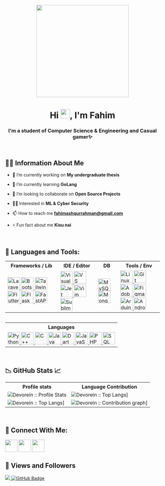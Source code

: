 <p align="center">
  <img width="300" src="https://i.imgur.com/bVQTPb4.png"">
<!-- <p align="center">
  <a href="gg.gg</a>
  
</p> -->
</p>

<h1 align="center">Hi <img src="https://raw.githubusercontent.com/MartinHeinz/MartinHeinz/master/wave.gif" width="30px">, I'm Fahim</h1>
<h3 align="center">I'm a student of Computer Science & Engineering and Casual gamer✨</h3>
<br>

## 🙋‍♂️ Information About Me

- 🔭 I’m currently working on **My undergraduate thesis**

- 🌱 I’m currently learning **GoLang**

- 👯 I’m looking to collaborate on **Open Source Projects**

- 🧑‍💻 Interested in **ML & Cyber Security**

- 📫 How to reach me **fahimashqurrahman@gmail.com**

- ⚡ Fun fact about me **Kisu nai**

<br>

## 🚀 Languages and Tools:

<table style="margin: auto; margin-bottom: 15px;">
  <tr>
    <th style="text-align: center;">Frameworks / Lib</th>
    <th style="text-align: center;">IDE / Editor</th>
    <th style="text-align: center;">DB</th>
    <th style="text-align: center;">Tools / Env</th>
  </tr>
  <tr>
    <td>
      <!-- frameworks -->
      <a href="https://laravel.com/" target="_blank" rel="noreferrer"> <img width="40" src="https://i.imgur.com/w9WD01E.png" alt="Laravel"> </a>
      <a href="https://getbootstrap.com/" target="_blank" rel="noreferrer"> <img width="40" src="https://i.imgur.com/GmFD4wf.png" alt="Bootstrap"> </a>
      <a href="https://tailwindcss.com/" target="_blank" rel="noreferrer"> <img width="40" src="https://i.imgur.com/K6unb19.png" alt="Tailwind"> </a>
      <a href="https://flutter.dev/" target="_blank" rel="noreferrer"> <img width="40" src="https://i.imgur.com/TliCb8o.png" alt="Flutter"> </a>
      <a href="https://flask.palletsprojects.com/" target="_blank" rel="noreferrer"> <img width="40" src="https://i.imgur.com/peVVEqF.png" alt="Flask"> </a>
      <a href="https://fastapi.tiangolo.com/" target="_blank" rel="noreferrer"> <img width="40" src="https://i.imgur.com/UidgBVG.png" alt="FastAPI"> </a>
    </td>
    <td>
      <!-- IDE -->
      <a href="https://visualstudio.microsoft.com/" target="_blank" rel="noreferrer"> <img width="40" src="https://i.imgur.com/xPCHbol.png" alt="Visual Studio"> </a>
      <a href="https://code.visualstudio.com/" target="_blank" rel="noreferrer"> <img width="40" src="https://i.imgur.com/o2eJwjS.png" alt="VS code"> </a>
      <a href="https://www.jetbrains.com/" target="_blank" rel="noreferrer"> <img width="40" src="https://i.imgur.com/8RAcHjp.png" alt="Jet Brains"> </a>
      <a href="https://www.vim.org/" target="_blank" rel="noreferrer"> <img width="40" src="https://i.imgur.com/mOtZXCc.png" alt="Vim"> </a>
      <a href="https://www.sublimetext.com/" target="_blank" rel="noreferrer"> <img width="40" src="https://i.imgur.com/C6XhrQi.png" alt="Sublime Text"> </a>
    </td>
    <td>
      <!-- db -->
      <a href="https://www.mysql.com/" target="_blank" rel="noreferrer"> <img width="40" src="https://i.imgur.com/VFIL02m.png" alt="MySQL"> </a>
      <a href="https://www.mongodb.com/" target="_blank" rel="noreferrer"> <img width="40" src="https://i.imgur.com/3GSletB.png" alt="MongoDB"> </a>
    </td>
    <td>
      <!-- tools -->
      <a href="https://www.linux.org/" target="_blank" rel="noreferrer"> <img width="40" src="https://i.imgur.com/BcRZwi0.png" alt="Linux"> </a>
      <a href="https://git-scm.com/" target="_blank" rel="noreferrer"> <img width="40" src="https://i.imgur.com/67tIoa4.png" alt="Git"> </a>
      <a href="https://www.adobe.com/" target="_blank" rel="noreferrer"> <img width="40" src="https://i.imgur.com/mCUiCIm.png" alt="Adobe"> </a>
      <a href="https://www.figma.com/" target="_blank" rel="noreferrer"> <img width="40" src="https://i.imgur.com/bQNLVwH.png" alt="Figma"> </a>
      <a href="https://www.arduino.cc/" target="_blank" rel="noreferrer"> <img width="40" src="https://i.imgur.com/X5e0bWR.png" alt="Arduino"> </a>
      <a href="https://developer.android.com/studio" target="_blank" rel="noreferrer"> <img width="40" src="https://i.imgur.com/wOhq2gN.png" alt="Android Studio"> </a>
    </td>
  </tr>
</table>
<br>
<table class="center" style="margin: auto; margin-bottom: 15px;">
  <tr>
    <th style="text-align: center;">Languages</th>
  </tr>
  <tr>
    <td>
      <!-- Languages -->
      <a href="https://www.python.org/" target="_blank" rel="noreferrer"> <img width="40" src="https://i.imgur.com/fBbDhL8.png" alt="Python"> </a>
      <a href="https://isocpp.org/" target="_blank" rel="noreferrer"> <img width="40" src="https://i.imgur.com/ebIT2kU.png" alt="C++"> </a>
      <a href=https://www.cprogramming.com/" target="_blank" rel="noreferrer"> <img width="40" src="https://i.imgur.com/XvIHNB6.png" alt="C"> </a>
      <a href="https://www.java.com/en/" target="_blank" rel="noreferrer"> <img width="40" src="https://i.imgur.com/gQcqAZL.png" alt="Java"> </a>
      <a href="https://dart.dev/" target="_blank" rel="noreferrer"> <img width="40" src="https://i.imgur.com/mwfXKr5.png" alt="Dart"> </a>
       <a href="https://www.javascript.com/" target="_blank" rel="noreferrer"><img width="40" src="https://i.imgur.com/7IIHixI.png" alt="JavaScript"> </a>
      <a href="https://www.php.net/" target="_blank" rel="noreferrer"> <img width="40" src="https://i.imgur.com/2zauUAo.png" alt="PHP"> </a>
      <a href="https://dev.mysql.com/doc/" target="_blank" rel="noreferrer"> <img width="40" src="https://i.imgur.com/RcFhqDv.png" alt="SQL"> </a>
    </td>
</table>
<br>

## 📉 GitHub Stats 📈

<p align="center">
   <table>
      <tr>
       <th>Profile stats  </th>
       <th>Language Contribution</th>
     </tr>
      <tr>
       <td><img alt="Devorein :: Profile Stats" src="https://github-readme-stats.vercel.app/api?username=AshFahim&show_icons=true&theme=transparent&layout=compact&hide=html"> </td>
       <td><img alt="Devorein :: Top Langs]" src="https://github-readme-stats.vercel.app/api/top-langs/?username=AshFahim&langs_count=10&theme=transparent&layout=compact&hide=html"> </td>
       <tr>
       <td><img alt="Devorein :: Top Langs]" src="https://github-profile-summary-cards.vercel.app/api/cards/productive-time?username=AshFahim&langs_count=10&theme=transparent&layout=compact&hide=html"> </td>
       <td><img alt="Devorein :: Contribution graph]" src="https://github-profile-summary-cards.vercel.app/api/cards/profile-details?username=AshFahim&theme=transparent&layout=compact&hide=html"> </td>
       </tr>
     </tr>
   </table>
</p>
<br>

## 🤝 Connect With Me:

<p align="left">

<a href = "https://discordapp.com/users/473137017757368322/"><img width="40" src="https://i.imgur.com/2WvJKWk.png"/></a>
<a href = "https://www.linkedin.com/in/ash-fahim/"><img width="40" src="https://i.imgur.com/GwTd8Sf.png"/></a>
<a href = "https://twitter.com/ash_fahimm"><img width="40" src="https://i.imgur.com/SUt0wNJ.png"/></a>

</p>

## 🫥 Views and Followers

<a href="https://github.com/Meghna-DAS/github-profile-views-counter">
    <img src="https://komarev.com/ghpvc/?username=AshFahim">
</a>
<a href="https://github.com/AshFahim?tab=followers"><img src="https://img.shields.io/github/followers/AshFahim?label=Followers&style=social" alt="GitHub Badge"></a>
